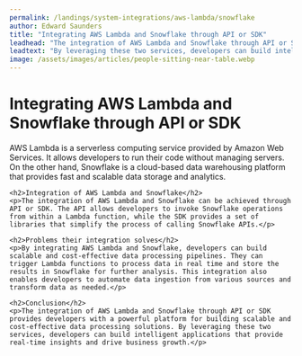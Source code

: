 ```yaml
---
permalink: /landings/system-integrations/aws-lambda/snowflake
author: Edward Saunders
title: "Integrating AWS Lambda and Snowflake through API or SDK"
leadhead: "The integration of AWS Lambda and Snowflake through API or SDK provides developers with a powerful platform for building scalable and cost-effective data processing solutions"
leadtext: "By leveraging these two services, developers can build intelligent applications that provide real-time insights and drive business growth."
image: /assets/images/articles/people-sitting-near-table.webp
---
```

<div class="arttext">	<h1>Integrating AWS Lambda and Snowflake through API or SDK</h1>
	<p>AWS Lambda is a serverless computing service provided by Amazon Web Services. It allows developers to run their code without managing servers. On the other hand, Snowflake is a cloud-based data warehousing platform that provides fast and scalable data storage and analytics.</p>
	
	<h2>Integration of AWS Lambda and Snowflake</h2>
	<p>The integration of AWS Lambda and Snowflake can be achieved through API or SDK. The API allows developers to invoke Snowflake operations from within a Lambda function, while the SDK provides a set of libraries that simplify the process of calling Snowflake APIs.</p>
	
	<h2>Problems their integration solves</h2>
	<p>By integrating AWS Lambda and Snowflake, developers can build scalable and cost-effective data processing pipelines. They can trigger Lambda functions to process data in real time and store the results in Snowflake for further analysis. This integration also enables developers to automate data ingestion from various sources and transform data as needed.</p>
	
	<h2>Conclusion</h2>
	<p>The integration of AWS Lambda and Snowflake through API or SDK provides developers with a powerful platform for building scalable and cost-effective data processing solutions. By leveraging these two services, developers can build intelligent applications that provide real-time insights and drive business growth.</p>
	
</div>